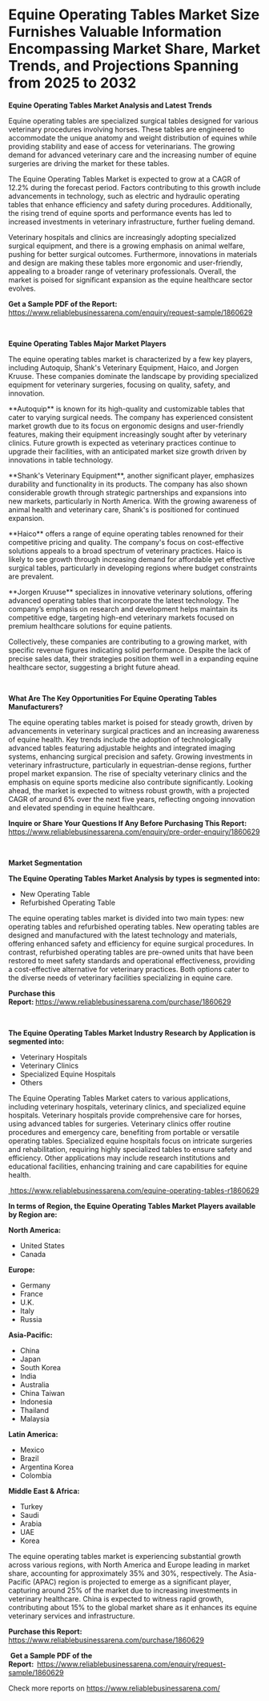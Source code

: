 <p><h1>Equine Operating Tables Market Size Furnishes Valuable Information Encompassing Market Share, Market Trends, and Projections Spanning from 2025 to 2032</h1></p><p><strong>Equine Operating Tables Market Analysis and Latest Trends</strong></p>
<p><p>Equine operating tables are specialized surgical tables designed for various veterinary procedures involving horses. These tables are engineered to accommodate the unique anatomy and weight distribution of equines while providing stability and ease of access for veterinarians. The growing demand for advanced veterinary care and the increasing number of equine surgeries are driving the market for these tables.</p><p>The Equine Operating Tables Market is expected to grow at a CAGR of 12.2% during the forecast period. Factors contributing to this growth include advancements in technology, such as electric and hydraulic operating tables that enhance efficiency and safety during procedures. Additionally, the rising trend of equine sports and performance events has led to increased investments in veterinary infrastructure, further fueling demand. </p><p>Veterinary hospitals and clinics are increasingly adopting specialized surgical equipment, and there is a growing emphasis on animal welfare, pushing for better surgical outcomes. Furthermore, innovations in materials and design are making these tables more ergonomic and user-friendly, appealing to a broader range of veterinary professionals. Overall, the market is poised for significant expansion as the equine healthcare sector evolves.</p></p>
<p><strong>Get a Sample PDF of the Report:&nbsp;</strong> <a href="https://www.reliablebusinessarena.com/enquiry/request-sample/1860629?utm_campaign=3095&utm_medium=2&utm_source=Github&utm_content=ia&utm_term=04032025&utm_id=equine-operating-tables">https://www.reliablebusinessarena.com/enquiry/request-sample/1860629</a></p>
<p>&nbsp;</p>
<p><strong>Equine Operating Tables Major Market Players</strong></p>
<p><p>The equine operating tables market is characterized by a few key players, including Autoquip, Shank's Veterinary Equipment, Haico, and Jorgen Kruuse. These companies dominate the landscape by providing specialized equipment for veterinary surgeries, focusing on quality, safety, and innovation.</p><p>**Autoquip** is known for its high-quality and customizable tables that cater to varying surgical needs. The company has experienced consistent market growth due to its focus on ergonomic designs and user-friendly features, making their equipment increasingly sought after by veterinary clinics. Future growth is expected as veterinary practices continue to upgrade their facilities, with an anticipated market size growth driven by innovations in table technology.</p><p>**Shank's Veterinary Equipment**, another significant player, emphasizes durability and functionality in its products. The company has also shown considerable growth through strategic partnerships and expansions into new markets, particularly in North America. With the growing awareness of animal health and veterinary care, Shank's is positioned for continued expansion.</p><p>**Haico** offers a range of equine operating tables renowned for their competitive pricing and quality. The company's focus on cost-effective solutions appeals to a broad spectrum of veterinary practices. Haico is likely to see growth through increasing demand for affordable yet effective surgical tables, particularly in developing regions where budget constraints are prevalent.</p><p>**Jorgen Kruuse** specializes in innovative veterinary solutions, offering advanced operating tables that incorporate the latest technology. The company’s emphasis on research and development helps maintain its competitive edge, targeting high-end veterinary markets focused on premium healthcare solutions for equine patients.</p><p>Collectively, these companies are contributing to a growing market, with specific revenue figures indicating solid performance. Despite the lack of precise sales data, their strategies position them well in a expanding equine healthcare sector, suggesting a bright future ahead.</p></p>
<p>&nbsp;</p>
<p><strong>What Are The Key Opportunities For Equine Operating Tables Manufacturers?</strong></p>
<p><p>The equine operating tables market is poised for steady growth, driven by advancements in veterinary surgical practices and an increasing awareness of equine health. Key trends include the adoption of technologically advanced tables featuring adjustable heights and integrated imaging systems, enhancing surgical precision and safety. Growing investments in veterinary infrastructure, particularly in equestrian-dense regions, further propel market expansion. The rise of specialty veterinary clinics and the emphasis on equine sports medicine also contribute significantly. Looking ahead, the market is expected to witness robust growth, with a projected CAGR of around 6% over the next five years, reflecting ongoing innovation and elevated spending in equine healthcare.</p></p>
<p><strong>Inquire or Share Your Questions If Any Before Purchasing This Report:</strong> <a href="https://www.reliablebusinessarena.com/enquiry/pre-order-enquiry/1860629?utm_campaign=3095&utm_medium=2&utm_source=Github&utm_content=ia&utm_term=04032025&utm_id=equine-operating-tables">https://www.reliablebusinessarena.com/enquiry/pre-order-enquiry/1860629</a></p>
<p>&nbsp;</p>
<p><strong>Market Segmentation</strong></p>
<p><strong>The Equine Operating Tables Market Analysis by types is segmented into:</strong></p>
<p><ul><li>New Operating Table</li><li>Refurbished Operating Table</li></ul></p>
<p><p>The equine operating tables market is divided into two main types: new operating tables and refurbished operating tables. New operating tables are designed and manufactured with the latest technology and materials, offering enhanced safety and efficiency for equine surgical procedures. In contrast, refurbished operating tables are pre-owned units that have been restored to meet safety standards and operational effectiveness, providing a cost-effective alternative for veterinary practices. Both options cater to the diverse needs of veterinary facilities specializing in equine care.</p></p>
<p><strong>Purchase this Report:&nbsp;</strong><a href="https://www.reliablebusinessarena.com/purchase/1860629?utm_campaign=3095&utm_medium=2&utm_source=Github&utm_content=ia&utm_term=04032025&utm_id=equine-operating-tables">https://www.reliablebusinessarena.com/purchase/1860629</a></p>
<p>&nbsp;</p>
<p><strong>The Equine Operating Tables Market Industry Research by Application is segmented into:</strong></p>
<p><ul><li>Veterinary Hospitals</li><li>Veterinary Clinics</li><li>Specialized Equine Hospitals</li><li>Others</li></ul></p>
<p><p>The Equine Operating Tables Market caters to various applications, including veterinary hospitals, veterinary clinics, and specialized equine hospitals. Veterinary hospitals provide comprehensive care for horses, using advanced tables for surgeries. Veterinary clinics offer routine procedures and emergency care, benefiting from portable or versatile operating tables. Specialized equine hospitals focus on intricate surgeries and rehabilitation, requiring highly specialized tables to ensure safety and efficiency. Other applications may include research institutions and educational facilities, enhancing training and care capabilities for equine health.</p></p>
<p><a href="https://www.reliablebusinessarena.com/equine-operating-tables-r1860629?utm_campaign=3095&utm_medium=2&utm_source=Github&utm_content=ia&utm_term=04032025&utm_id=equine-operating-tables">&nbsp;https://www.reliablebusinessarena.com/equine-operating-tables-r1860629</a></p>
<p><strong>In terms of Region, the Equine Operating Tables Market Players available by Region are:</strong></p>
<p>
    <p> <strong> North America: </strong>
        <ul>
            <li>United States</li>
            <li>Canada</li>
        </ul>
        </p> 
    <p> <strong> Europe: </strong>
        <ul>
            <li>Germany</li>
            <li>France</li>
            <li>U.K.</li>
            <li>Italy</li>
            <li>Russia</li>
        </ul>
        </p> 
    <p> <strong> Asia-Pacific: </strong>
        <ul>
            <li>China</li>
            <li>Japan</li>
            <li>South Korea</li>
            <li>India</li>
            <li>Australia</li>
            <li>China Taiwan</li>
            <li>Indonesia</li>
            <li>Thailand</li>
            <li>Malaysia</li>
        </ul>
        </p> 
    <p> <strong> Latin America: </strong>
        <ul>
            <li>Mexico</li>
            <li>Brazil</li>
            <li>Argentina Korea</li>
            <li>Colombia</li>
        </ul>
        </p> 
    <p> <strong> Middle East & Africa: </strong>
        <ul>
            <li>Turkey</li>
            <li>Saudi</li>
            <li>Arabia</li>
            <li>UAE</li>
            <li>Korea</li>
        </ul>
    </p>
    </p>
<p><p>The equine operating tables market is experiencing substantial growth across various regions, with North America and Europe leading in market share, accounting for approximately 35% and 30%, respectively. The Asia-Pacific (APAC) region is projected to emerge as a significant player, capturing around 25% of the market due to increasing investments in veterinary healthcare. China is expected to witness rapid growth, contributing about 15% to the global market share as it enhances its equine veterinary services and infrastructure.</p></p>
<p><strong>Purchase this Report: </strong><a href="https://www.reliablebusinessarena.com/purchase/1860629?utm_campaign=3095&utm_medium=2&utm_source=Github&utm_content=ia&utm_term=04032025&utm_id=equine-operating-tables">https://www.reliablebusinessarena.com/purchase/1860629</a></p>
<p>&nbsp;<strong>Get a Sample PDF of the Report:&nbsp;&nbsp;</strong><a href="https://www.reliablebusinessarena.com/enquiry/request-sample/1860629?utm_campaign=3095&utm_medium=2&utm_source=Github&utm_content=ia&utm_term=04032025&utm_id=equine-operating-tables">https://www.reliablebusinessarena.com/enquiry/request-sample/1860629</a></p>
<p><strong></strong></p>
<p>Check more reports on <a href="https://www.reliablebusinessarena.com/?utm_campaign=3095&utm_medium=2&utm_source=Github&utm_content=ia&utm_term=04032025&utm_id=equine-operating-tables">https://www.reliablebusinessarena.com/</a></p>
